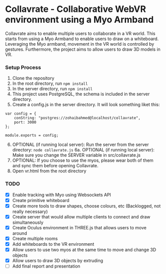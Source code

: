 # Collavrate - Collaborative WebVR environment using a Myo Armband

Collavrate aims to enable multiple users to collaborate in a VR world. This starts from using a Myo Armband to enable users to draw on a whiteboard. Leveraging the Myo armband, movement in the VR world is controlled by gestures. Furthermore, the project aims to allow users to draw 3D models in VR.

### Setup Process

1. Clone the repository
2. In the root directory, run `npm install`
3. In the server directory, run `npm install`
4. This project uses PostgreSQL, the schema is included in the server directory.
5. Create a config.js in the server directory. It will look something liket this:

```
var config = {
	conString: "postgres://zohaibahmed@localhost/collavrate",
	port: 3000
};

module.exports = config;
```

6. OPTIONAL (if running local server): Run the server from the server directory: `node collavrate.js`
6a. OPTIONAL (if running local server): Make sure you change the SERVER variable in src/collavrate.js
7. OPTIONAL: If you choose to use the myos, please wear both of them and sync them before opening Collavrate.
8. Open vr.html from the root directory

### TODO

- [x] Enable tracking with Myo using Websockets API
- [x] Create primitive whiteboard
- [x] Create more tools to draw shapes, choose colours, etc (Backlogged, not really necessary)
- [x] Create server that would allow multiple clients to connect and draw simultaneously
- [x] Create Oculus environment in THREE.js that allows users to move around
- [x] Create multiple rooms
- [x] Add whiteboards to the VR environment
- [x] Allow users to use two myos at the same time to move and change 3D objects
- [x] Allow users to draw 3D objects by extruding  
- [ ] Add final report and presentation